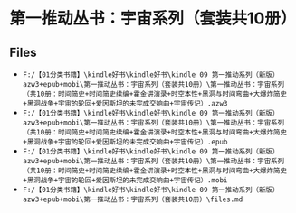 # 第一推动丛书：宇宙系列（套装共10册）

## Files

- `F:/【01分类书籍】\kindle好书\kindle好书\kindle 09 第一推动系列（新版）azw3+epub+mobi\第一推动丛书：宇宙系列（套装共10册）\第一推动丛书：宇宙系列（共10册：时间简史+时间简史续编+霍金讲演录+时空本性+黑洞与时间弯曲+大爆炸简史+黑洞战争+宇宙的轮回+爱因斯坦的未完成交响曲+宇宙传记）.azw3`
- `F:/【01分类书籍】\kindle好书\kindle好书\kindle 09 第一推动系列（新版）azw3+epub+mobi\第一推动丛书：宇宙系列（套装共10册）\第一推动丛书：宇宙系列（共10册：时间简史+时间简史续编+霍金讲演录+时空本性+黑洞与时间弯曲+大爆炸简史+黑洞战争+宇宙的轮回+爱因斯坦的未完成交响曲+宇宙传记）.epub`
- `F:/【01分类书籍】\kindle好书\kindle好书\kindle 09 第一推动系列（新版）azw3+epub+mobi\第一推动丛书：宇宙系列（套装共10册）\第一推动丛书：宇宙系列（共10册：时间简史+时间简史续编+霍金讲演录+时空本性+黑洞与时间弯曲+大爆炸简史+黑洞战争+宇宙的轮回+爱因斯坦的未完成交响曲+宇宙传记）.mobi`
- `F:/【01分类书籍】\kindle好书\kindle好书\kindle 09 第一推动系列（新版）azw3+epub+mobi\第一推动丛书：宇宙系列（套装共10册）\files.md`
